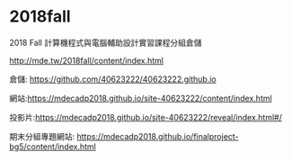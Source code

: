 # 2018fall
2018 Fall 計算機程式與電腦輔助設計實習課程分組倉儲

http://mde.tw/2018fall/content/index.html

倉儲: https://github.com/40623222/40623222.github.io

網站:https://mdecadp2018.github.io/site-40623222/content/index.html

投影片:https://mdecadp2018.github.io/site-40623222/reveal/index.html#/

期末分組專題網站: https://mdecadp2018.github.io/finalproject-bg5/content/index.html
